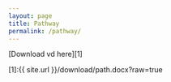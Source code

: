 ```yaml
---
layout: page
title: Pathway
permalink: /pathway/
---
```



[Download vd  here][1]

[1]:{{ site.url }}/download/path.docx?raw=true

 



